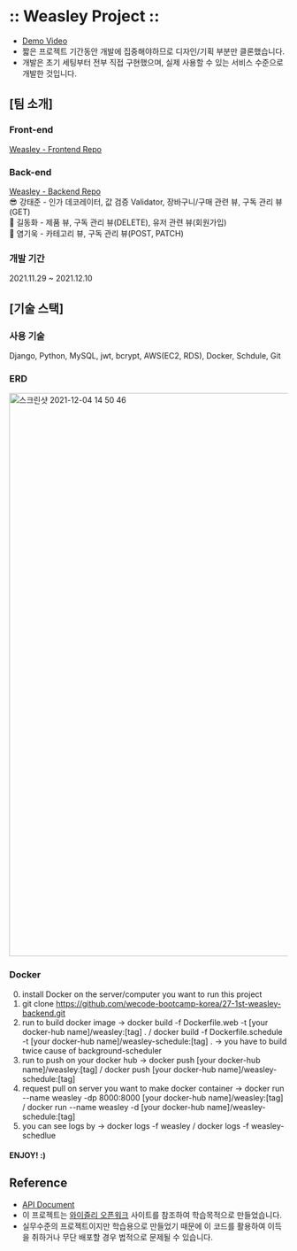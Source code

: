 # :: Weasley Project ::
- [Demo Video](https://user-images.githubusercontent.com/31269150/145545352-c82be4a1-e095-48ae-a37a-393adf8f69a0.mp4)
- 짧은 프로젝트 기간동안 개발에 집중해야하므로 디자인/기획 부분만 클론했습니다.
- 개발은 초기 세팅부터 전부 직접 구현했으며, 실제 사용할 수 있는 서비스 수준으로 개발한 것입니다.


## [팀 소개]
### Front-end
[Weasley - Frontend Repo](https://github.com/wecode-bootcamp-korea/27-1st-weasley-frontend)

### Back-end
[Weasley - Backend Repo](https://github.com/wecode-bootcamp-korea/27-1st-weasley-backend)<br/>
😎 강태준 - 인가 데코레이터, 값 검증 Validator, 장바구니/구매 관련 뷰, 구독 관리 뷰(GET)<br/>
🍗 길동화 - 제품 뷰, 구독 관리 뷰(DELETE), 유저 관련 뷰(회원가입)<br/>
👻 염기욱 - 카테고리 뷰, 구독 관리 뷰(POST, PATCH)

### 개발 기간
2021.11.29 ~ 2021.12.10

## [기술 스택]
### 사용 기술
Django, Python, MySQL, jwt, bcrypt, AWS(EC2, RDS), Docker, Schdule, Git

### ERD
<img width="1018" alt="스크린샷 2021-12-04 14 50 46" src="https://user-images.githubusercontent.com/31269150/145546704-f63f872d-047a-4fb6-8eb8-344686afcfe3.png">

### Docker
0. install Docker on the server/computer you want to run this project
1. git clone https://github.com/wecode-bootcamp-korea/27-1st-weasley-backend.git 
2. run to build docker image -> docker build -f Dockerfile.web -t [your docker-hub name]/weasley:[tag] . / docker build -f Dockerfile.schedule -t [your docker-hub name]/weasley-schedule:[tag] . -> you have to build twice cause of background-scheduler
3. run to push on your docker hub -> docker push [your docker-hub name]/weasley:[tag] / docker push [your docker-hub name]/weasley-schedule:[tag]
4. request pull on server you want to make docker container -> docker run --name weasley -dp 8000:8000 [your docker-hub name]/weasley:[tag] / docker run --name weasley -d [your docker-hub name]/weasley-schedule:[tag]
5. you can see logs by -> docker logs -f weasley / docker logs -f weasley-schedlue
#### ENJOY! :)

## Reference
- [API Document](https://docs.google.com/spreadsheets/d/1VEnmoeMfSquz6PnfTI9717p0FvRqJzT_ZRAklIup-lY/edit?usp=sharing)
- 이 프로젝트는 [와이즐리 오픈워크](https://openwork.wiselycompany.com/) 사이트를 참조하여 학습목적으로 만들었습니다.
- 실무수준의 프로젝트이지만 학습용으로 만들었기 때문에 이 코드를 활용하여 이득을 취하거나 무단 배포할 경우 법적으로 문제될 수 있습니다.
